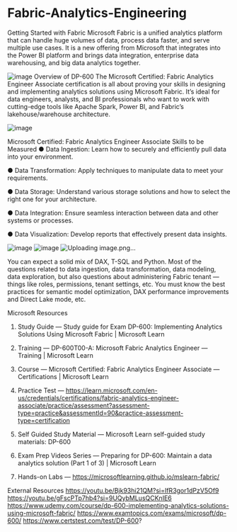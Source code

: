 # Fabric-Analytics-Engineering
Getting Started with Fabric
Microsoft Fabric is a unified analytics platform that can handle huge volumes of data, process data faster, and serve multiple use cases. It is a new offering from Microsoft that integrates into the Power BI platform and brings data integration, enterprise data warehousing, and big data analytics together.

![image](https://github.com/user-attachments/assets/3b731a59-d267-45c3-872a-69210f0d3cff)
Overview of DP-600
The Microsoft Certified: Fabric Analytics Engineer Associate certification is all about proving your skills in designing and implementing analytics solutions using Microsoft Fabric. It’s ideal for data engineers, analysts, and BI professionals who want to work with cutting-edge tools like Apache Spark, Power BI, and Fabric’s lakehouse/warehouse architecture.

![image](https://github.com/user-attachments/assets/5eebbeab-76f4-4f82-bab4-0980656a9653)

Microsoft Certified: Fabric Analytics Engineer Associate
Skills to be Measured
● Data Ingestion: Learn how to securely and efficiently pull data into your environment.

● Data Transformation: Apply techniques to manipulate data to meet your requirements.

● Data Storage: Understand various storage solutions and how to select the right one for your architecture.

● Data Integration: Ensure seamless interaction between data and other systems or processes.

● Data Visualization: Develop reports that effectively present data insights.

![image](https://github.com/user-attachments/assets/69303629-5d39-43cb-b288-912535907cf5)
![image](https://github.com/user-attachments/assets/fd1ebea7-cb19-4573-8063-abc4e04b11d4)
![Uploading image.png…]()

You can expect a solid mix of DAX, T-SQL and Python. Most of the questions related to data ingestion, data transformation, data modeling, data exploration, but also questions about administering Fabric tenant — things like roles, permissions, tenant settings, etc. You must know the best practices for semantic model optimization, DAX performance improvements and Direct Lake mode, etc.

Microsoft Resources
1. Study Guide — Study guide for Exam DP-600: Implementing Analytics Solutions Using Microsoft Fabric | Microsoft Learn

2. Training — DP-600T00-A: Microsoft Fabric Analytics Engineer — Training | Microsoft Learn

3. Course — Microsoft Certified: Fabric Analytics Engineer Associate — Certifications | Microsoft Learn

4. Practice Test — https://learn.microsoft.com/en-us/credentials/certifications/fabric-analytics-engineer-associate/practice/assessment?assessment-type=practice&assessmentId=90&practice-assessment-type=certification

5. Self Guided Study Material — Microsoft Learn self-guided study materials: DP-600

6. Exam Prep Videos Series — Preparing for DP-600: Maintain a data analytics solution (Part 1 of 3) | Microsoft Learn

7. Hands-on Labs — https://microsoftlearning.github.io/mslearn-fabric/

External Resources
https://youtu.be/Bjk93hi21QM?si=IfR3gor1dPzV5Of9
https://youtu.be/gFscPTp7hb4?si=9UQybMLusQCKnIE6
https://www.udemy.com/course/dp-600-implementing-analytics-solutions-using-microsoft-fabric/
https://www.examtopics.com/exams/microsoft/dp-600/
https://www.certstest.com/test/DP-600?
